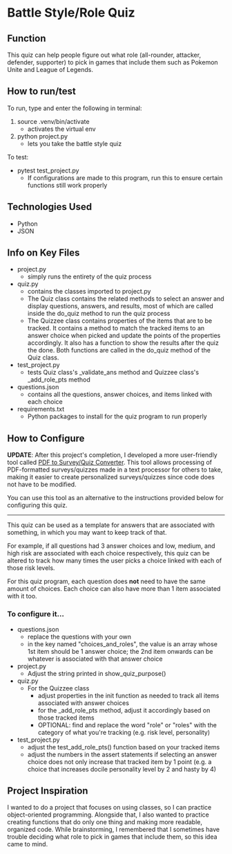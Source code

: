 # Battle Style/Role Quiz

## Function
This quiz can help people figure out what role (all-rounder, attacker, defender, supporter) to pick in games that include them such as Pokemon Unite and League of Legends.

## How to run/test
To run, type and enter the following in terminal:
1. source .venv/bin/activate
    * activates the virtual env
2. python project.py
    * lets you take the battle style quiz

To test: 
* pytest test_project.py
    * If configurations are made to this program, run this to ensure certain functions still work properly

## Technologies Used
* Python
* JSON

## Info on Key Files
* project.py
    * simply runs the entirety of the quiz process
* quiz.py
    * contains the classes imported to project.py
    * The Quiz class contains the related methods to select an answer and display questions, answers, and results, most of which are called inside the do_quiz method to run the quiz process
    * The Quizzee class contains properties of the items that are to be tracked. It contains a method to match the tracked items to an answer choice when picked and update the points of the properties accordingly. It also has a function to show the results after the quiz the done. Both functions are called in the do_quiz method of the Quiz class.
* test_project.py
    * tests Quiz class's _validate_ans method and Quizzee class's _add_role_pts method
* questions.json
    * contains all the questions, answer choices, and items linked with each choice
* requirements.txt
    * Python packages to install for the quiz program to run properly

## How to Configure
<b>UPDATE</b>: After this project's completion, I developed a more user-friendly tool called [PDF to Survey/Quiz Converter](https://github.com/dnce17/pdf_to_survey_quiz). This tool allows processing of PDF-formatted surveys/quizzes made in a text processor for others to take, making it easier to create personalized surveys/quizzes since code does not have to be modified. 

You can use this tool as an alternative to the instructions provided below for configuring this quiz.
<hr>

This quiz can be used as a template for answers that are associated with something, in which you may want to keep track of that.  

For example, if all questions had 3 answer choices and low, medium, and high risk are associated with each choice respectively, this quiz can be altered to track how many times the user picks a choice linked with each of those risk levels.

For this quiz program, each question does **not** need to have the same amount of choices. Each choice can also have more than 1 item associated with it too.

### To configure it...
* questions.json
    * replace the questions with your own
    * in the key named "choices_and_roles", the value is an array whose 1st item should be 1 answer choice; the 2nd item onwards can be whatever is associated with that answer choice
* project.py
    * Adjust the string printed in show_quiz_purpose()
* quiz.py
    * For the Quizzee class
        * adjust properties in the init function as needed to track all items associated with answer choices
        * for the _add_role_pts method, adjust it accordingly based on those tracked items
        * OPTIONAL: find and replace the word "role" or "roles" with the category of what you're tracking (e.g. risk level, personality)
* test_project.py
    * adjust the test_add_role_pts() function based on your tracked items
    * adjust the numbers in the assert statements if selecting an answer choice does not only increase that tracked item by 1 point (e.g. a choice that increases docile personality level by 2 and hasty by 4)

## Project Inspiration
I wanted to do a project that focuses on using classes, so I can practice object-oriented programming. Alongside that, I also wanted to practice creating functions that do only one thing and making more readable, organized code. While brainstorming, I remembered that I sometimes have trouble deciding what role to pick in games that include them, so this idea came to mind.